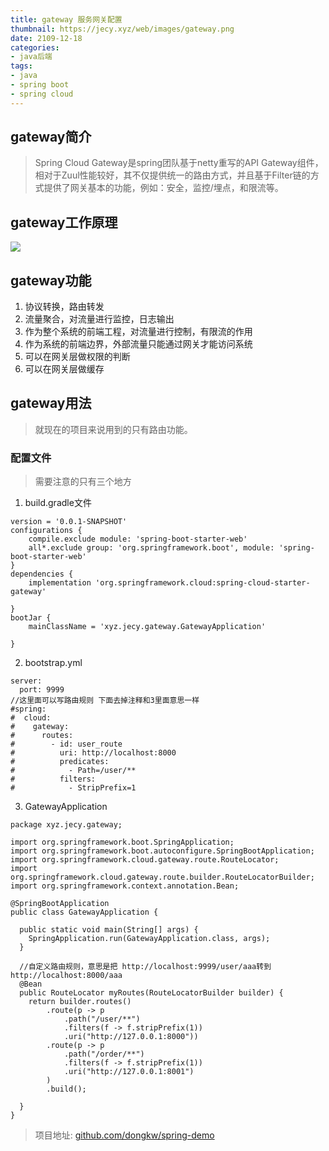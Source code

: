 ```yaml
---
title: gateway 服务网关配置
thumbnail: https://jecy.xyz/web/images/gateway.png
date: 2109-12-18
categories:
- java后端
tags:
- java
- spring boot
- spring cloud
---
```

## gateway简介
> Spring Cloud Gateway是spring团队基于netty重写的API Gateway组件，相对于Zuul性能较好，其不仅提供统一的路由方式，并且基于Filter链的方式提供了网关基本的功能，例如：安全，监控/埋点，和限流等。
<!--more-->

## gateway工作原理

![](https://jecy.xyz/web/images/17.png)

## gateway功能

1. 协议转换，路由转发
2. 流量聚合，对流量进行监控，日志输出
3. 作为整个系统的前端工程，对流量进行控制，有限流的作用
4. 作为系统的前端边界，外部流量只能通过网关才能访问系统
5. 可以在网关层做权限的判断
6. 可以在网关层做缓存

## gateway用法

> 就现在的项目来说用到的只有路由功能。

### 配置文件

> 需要注意的只有三个地方

1. build.gradle文件

``` 
version = '0.0.1-SNAPSHOT'
configurations {
    compile.exclude module: 'spring-boot-starter-web'
    all*.exclude group: 'org.springframework.boot', module: 'spring-boot-starter-web'
}
dependencies {
    implementation 'org.springframework.cloud:spring-cloud-starter-gateway'

}
bootJar {
    mainClassName = 'xyz.jecy.gateway.GatewayApplication'

}

```
2. bootstrap.yml

```
server:
  port: 9999
//这里面可以写路由规则 下面去掉注释和3里面意思一样
#spring:
#  cloud:
#    gateway:
#      routes:
#        - id: user_route
#          uri: http://localhost:8000
#          predicates:
#            - Path=/user/**
#          filters:
#            - StripPrefix=1

```


3. GatewayApplication

```
package xyz.jecy.gateway;

import org.springframework.boot.SpringApplication;
import org.springframework.boot.autoconfigure.SpringBootApplication;
import org.springframework.cloud.gateway.route.RouteLocator;
import org.springframework.cloud.gateway.route.builder.RouteLocatorBuilder;
import org.springframework.context.annotation.Bean;

@SpringBootApplication
public class GatewayApplication {

  public static void main(String[] args) {
    SpringApplication.run(GatewayApplication.class, args);
  }

  //自定义路由规则，意思是把 http://localhost:9999/user/aaa转到 http://localhost:8000/aaa
  @Bean
  public RouteLocator myRoutes(RouteLocatorBuilder builder) {
    return builder.routes()
        .route(p -> p
            .path("/user/**")
            .filters(f -> f.stripPrefix(1))
            .uri("http://127.0.0.1:8000"))
        .route(p -> p
            .path("/order/**")
            .filters(f -> f.stripPrefix(1))
            .uri("http://127.0.0.1:8001")
        )
        .build();

  }
}
```


> 项目地址: [github.com/dongkw/spring-demo](https://github.com/dongkw/spring-demo)



